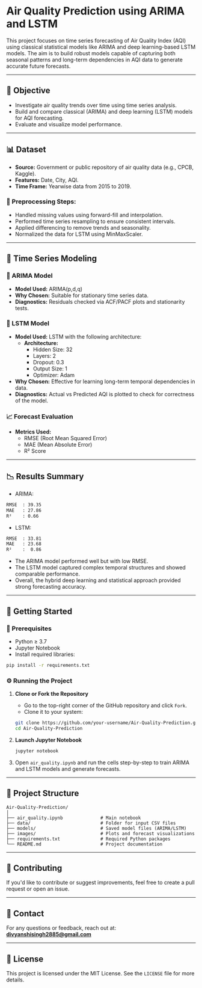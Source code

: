 
# Air Quality Prediction using ARIMA and LSTM

This project focuses on time series forecasting of Air Quality Index (AQI) using classical statistical models like ARIMA and deep learning-based LSTM models. The aim is to build robust models capable of capturing both seasonal patterns and long-term dependencies in AQI data to generate accurate future forecasts.

---

## 🧠 Objective

- Investigate air quality trends over time using time series analysis.
- Build and compare classical (ARIMA) and deep learning (LSTM) models for AQI forecasting.
- Evaluate and visualize model performance.

---

## 📊 Dataset

- **Source:** Government or public repository of air quality data (e.g., CPCB, Kaggle).
- **Features:** Date, City, AQI.
- **Time Frame:** Yearwise data from 2015 to 2019.

### 📌 Preprocessing Steps:

- Handled missing values using forward-fill and interpolation.
- Performed time series resampling to ensure consistent intervals.
- Applied differencing to remove trends and seasonality.
- Normalized the data for LSTM using MinMaxScaler.

---

## 🧪 Time Series Modeling

### 🔷 ARIMA Model

- **Model Used:** ARIMA(p,d,q)
- **Why Chosen:** Suitable for stationary time series data.
- **Diagnostics:** Residuals checked via ACF/PACF plots and stationarity tests.

### 🔶 LSTM Model

- **Model Used:** LSTM with the following architecture:
  -  **Architecture:**
      - Hidden Size: 32
      - Layers: 2
      - Dropout: 0.3
      - Output Size: 1
      - Optimizer: Adam
- **Why Chosen:** Effective for learning long-term temporal dependencies in data.
- **Diagnostics:** Actual vs Predicted AQI is plotted to check for correctness of the model.

### 📈 Forecast Evaluation

- **Metrics Used:**
  - RMSE (Root Mean Squared Error)
  - MAE (Mean Absolute Error)
  - R² Score

---

## 📉 Results Summary

- ARIMA:
```bash
RMSE  : 39.35
MAE   : 27.86
R²    : 0.66
```
- LSTM:
```bash
RMSE  : 33.81
MAE   : 23.68
R²    :  0.86
```
- The ARIMA model performed well but with low RMSE.
- The LSTM model captured complex temporal structures and showed comparable performance.
- Overall, the hybrid deep learning and statistical approach provided strong forecasting accuracy.

---

## 🚀 Getting Started

### 🧾 Prerequisites

- Python ≥ 3.7
- Jupyter Notebook
- Install required libraries:
```bash
pip install -r requirements.txt
```

### ⚙️ Running the Project

1. **Clone or Fork the Repository**
   - Go to the top-right corner of the GitHub repository and click `Fork`.
   - Clone it to your system:
   ```bash
   git clone https://github.com/your-username/Air-Quality-Prediction.git
   cd Air-Quality-Prediction
   ```

2. **Launch Jupyter Notebook**
   ```bash
   jupyter notebook
   ```
3. Open `air_quality.ipynb` and run the cells step-by-step to train ARIMA and LSTM models and generate forecasts.

---

## 📎 Project Structure

```
Air-Quality-Prediction/
│
├── air_quality.ipynb              # Main notebook
├── data/                          # Folder for input CSV files
├── models/                        # Saved model files (ARIMA/LSTM)
├── images/                        # Plots and forecast visualizations
├── requirements.txt               # Required Python packages
└── README.md                      # Project documentation
```

---

## 🤝 Contributing

If you'd like to contribute or suggest improvements, feel free to create a pull request or open an issue.

---

## 📧 Contact

For any questions or feedback, reach out at: **divyanshisingh2885@gmail.com**

---

## 📜 License

This project is licensed under the MIT License. See the `LICENSE` file for more details.
